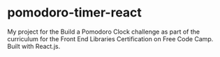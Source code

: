 # pomodoro-timer-react
My project for the Build a Pomodoro Clock challenge as part of the curriculum for the Front End Libraries Certification on Free Code Camp. Built with React.js.
